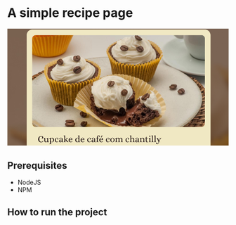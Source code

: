 # A simple recipe page

![Full page image](/src/public/assets/recipe-page-example.png)

## Prerequisites
 - NodeJS 
 - NPM

## How to run the project